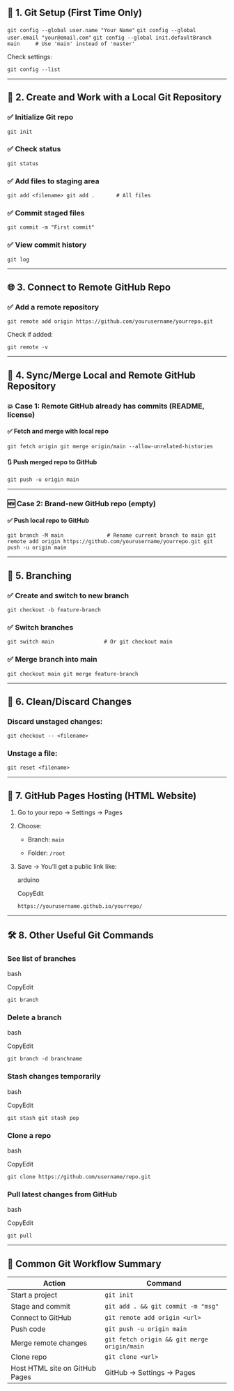 ## 🧰 1. Git Setup (First Time Only)

`git config --global user.name "Your Name"` 
`git config --global user.email "your@email.com"` 
`git config --global init.defaultBranch main     # Use 'main' instead of 'master'`

Check settings:

`git config --list`

---

## 📁 2. Create and Work with a Local Git Repository

### ✅ Initialize Git repo

`git init`

### ✅ Check status

`git status`

### ✅ Add files to staging area

`git add <filename> git add .       # All files`

### ✅ Commit staged files

`git commit -m "First commit"`

### ✅ View commit history

`git log`

---

## 🌐 3. Connect to Remote GitHub Repo

### ✅ Add a remote repository

`git remote add origin https://github.com/yourusername/yourrepo.git`

Check if added:

`git remote -v`

---

## 🔁 4. Sync/Merge Local and Remote GitHub Repository

### 💥 Case 1: Remote GitHub already has commits (README, license)

#### ✅ Fetch and merge with local repo

`git fetch origin git merge origin/main --allow-unrelated-histories`

#### 🔃 Push merged repo to GitHub

`git push -u origin main`

---

### 🆕 Case 2: Brand-new GitHub repo (empty)

#### ✅ Push local repo to GitHub

`git branch -M main              # Rename current branch to main git remote add origin https://github.com/yourusername/yourrepo.git git push -u origin main`

---

## 🔀 5. Branching

### ✅ Create and switch to new branch

`git checkout -b feature-branch`

### ✅ Switch branches

`git switch main                # Or git checkout main`

### ✅ Merge branch into main

`git checkout main git merge feature-branch`

---

## 🧹 6. Clean/Discard Changes

### Discard unstaged changes:

`git checkout -- <filename>`

### Unstage a file:

`git reset <filename>`

---

## 🚀 7. GitHub Pages Hosting (HTML Website)

1. Go to your repo → Settings → Pages
    
2. Choose:
    
    - Branch: `main`
        
    - Folder: `/root`
        
3. Save → You’ll get a public link like:
    
    arduino
    
    CopyEdit
    
    `https://yourusername.github.io/yourrepo/`
    

---

## 🛠️ 8. Other Useful Git Commands

### See list of branches

bash

CopyEdit

`git branch`

### Delete a branch

bash

CopyEdit

`git branch -d branchname`

### Stash changes temporarily

bash

CopyEdit

`git stash git stash pop`

### Clone a repo

bash

CopyEdit

`git clone https://github.com/username/repo.git`

### Pull latest changes from GitHub

bash

CopyEdit

`git pull`

---

## 🧾 Common Git Workflow Summary

|Action|Command|
|---|---|
|Start a project|`git init`|
|Stage and commit|`git add . && git commit -m "msg"`|
|Connect to GitHub|`git remote add origin <url>`|
|Push code|`git push -u origin main`|
|Merge remote changes|`git fetch origin && git merge origin/main`|
|Clone repo|`git clone <url>`|
|Host HTML site on GitHub Pages|GitHub → Settings → Pages|